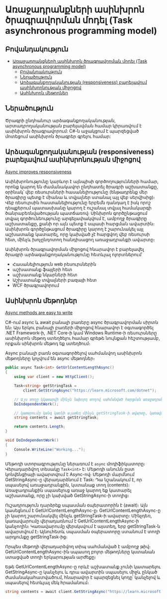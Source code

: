 # Առաջադրանքների ասինխրոն ծրագրավորման մոդել (Task asynchronous programming model)

## Բովանդակություն

- [Առաջադրանքների ասինխրոն ծրագրավորման մոդել (Task asynchronous programming model)](#առաջադրանքների-ասինխրոն-ծրագրավորման-մոդել-task-asynchronous-programming-model)
  - [Բովանդակություն](#բովանդակություն)
  - [Ներածություն](#ներածություն)
  - [Արձագանքողականության (responsiveness) բարելավում ասինխրոնության միջոցով](#արձագանքողականության-responsiveness-բարելավում-ասինխրոնության-միջոցով)
  - [Ասինխրոն մեթոդներ](#ասինխրոն-մեթոդներ)

## Ներածություն

Ծրագրի ընդհանուր արձագանքողականության, արտադրողականության բարելավման համար կիրառվում է ասինխրոն ծրագրավորում: C#-ն աջակցում է պարզեցված մոտեցում ասինխրոն ծրագրեր գրելու համար:

## Արձագանքողականության (responsiveness) բարելավում ասինխրոնության միջոցով

[Async improves responsiveness](https://learn.microsoft.com/en-us/dotnet/csharp/asynchronous-programming/task-asynchronous-programming-model#BKMK_WhentoUseAsynchrony)

Ասինխրոնությունը կարևոր է այնպիսի գործողությունների համար, որոնք կարող են ժամանակավոր ընդհատել ծրագրի աշխատանքը, օրինակ՝ վեբ ռեսուրսների հասանելիությունը (ենթադրենք մեր ծրագիրը պետք է միանա և տվյալներ ստանալ այլ վեբ սերվիսից)։ Վեբ ռեսուրսին հաստանելիությունը երբեմն դանդաղ է իսկ որոշ դեպքերում պատասխանը կարող է ուշանալ տվյալ համակարգի ծանրաբեռնվածության պատճառով։ Սինխրոն գործընթացում տվյալ գործունեությունը արգելափակվում է, ամբողջ ծրագիրը աշխատանքը, քանի որ այն պետք է սպասի հարցման ավարտին։ Ասինխրոն գործընթացում ծրագիրը կարող է շարունակել այլ աշխատանք կատարել, որը կախված չէ հարցվող վեբ ռեսուրսի հետ, մինչև խոչընդոտող հանդիսացող առաջադրանքի ավարտը։

Ասինխրոն ծրագրավորման միջոցով հնարավոր է բարելավել ծրագրի արձագանքողականությունը հետևյալ ոլորտներում՝

- Հասանելիություն web րեսուրսներին
- աշխատանք ֆայլերի հետ
- աշխատանք նկարների հետ
- Աշխատանք տվյալների բազայի հետ
- WCF ծրագրավորում

## Ասինխրոն մեթոդներ

[Async methods are easy to write](https://learn.microsoft.com/en-us/dotnet/csharp/asynchronous-programming/task-asynchronous-programming-model#BKMK_HowtoWriteanAsyncMethod)

C#-ում async և await բանալի բառերը async ծրագրավորման սիրտն են։ Այս երկու բանալի բառերի միջոցով հնարավոր է օգտագործել .NET Framework-ի, .NET Core-ի կամ Windows Runtime-ի ռեսուրսները ասինխրոն մեթոդ ստեղծելու համար գրեթե նույնքան հեշտությամբ, որքան սինխրոն մեթոդ եք ստեղծում։

Async բանալի բառն օգտագործելով սահմանվող ասինխրոն մեթոդները կոչվում են async մեթոդներ։

```c#
public async Task<int> GetUrlContentLengthAsync()
{
    using var client = new HttpClient();

    Task<string> getStringTask =
        client.GetStringAsync("https://learn.microsoft.com/dotnet"); 

    // Այս տողը կկատարվի մինչև նախորդ տողով սահմանված հարցման առաջադրանքի պատասխանի ստացումը
    DoIndependentWork(); 

    // կատարումը կանգ կառնի այստեղ մինչև getStringTask-ի ավարտը, կառավարումը փոխանցելով տվյալ մեթոդը կանչած ծրագրին
    string contents = await getStringTask; 

    return contents.Length;
}

void DoIndependentWork()
{
    Console.WriteLine("Working...");
}

```

Մեթոդի ստորագրությունը ներառում է `async` մոդիֆիկատորը։ Վերադարձվող տեսակը `Task<int>` է։ Մեթոդի անունն ըստ կոնվենցիայի ավարտվում է Async-ով։ Մեթոդի մարմնում GetStringAsync-ը վերադարձնում է Task<string>։ Դա նշանակում է, որ սպասելով առաջադրանքին, կստանաք տող (contents)։ Առաջադրանքին սպասելուց առաջ կարող եք կատարել աշխատանք, որը չի կախված GetStringAsync-ի տողից։

Ուշադրություն դարձրեք սպասման օպերատորին է (await)։ Այն կասեցնում է GetUrlContentLengthAsync-ը։
GetUrlContentLengthAsync-ը չի կարող շարունակվել մինչև getStringTask-ի ավարտը։ Մինչդեռ, կառավարումը վերադառնում է GetUrlContentLengthAsync-ի կանչողին։ Կառավարումը վերսկսվում է այստեղ, երբ getStringTask-ն ավարտվում է։ Այնուհետև սպասման օպերատորը ստանում է տողի արդյունքը getStringTask-ից։

Որպես մեթոդի վերադարձվող տիպ սահմանված է ամբողջ թիվ։ GetUrlContentLengthAsync-ին սպասող բոլոր մեթոդները կստանան ստացված տողի երկարության արժեքը։

Եթե GetUrlContentLengthAsync-ը որևէ աշխատանք չունի կատարելու GetStringAsync-ը կանչելու և դրա ավարտին սպասելու միջև ընկած ժամանակահատվածում, հնարավոր է պարզեցնել կոդը՝ կանչելով և սպասելով հետևյալ մեկ հրամանում։

```c#
string contents = await client.GetStringAsync("https://learn.microsoft.com/dotnet");
```

